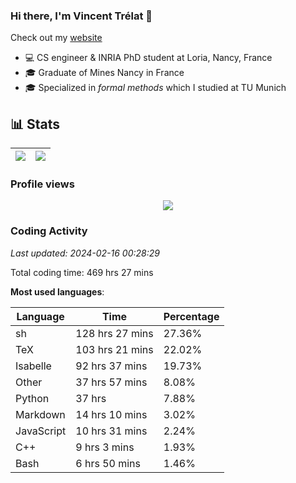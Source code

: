 ### Hi there, I'm Vincent Trélat 👋

Check out my [website](https://vtrelat.github.io)

-   💻 CS engineer & INRIA PhD student at Loria, Nancy, France
-   🎓 Graduate of Mines Nancy in France
-   🎓 Specialized in _formal methods_ which I studied at TU Munich

## 📊 **Stats**

| <img align="center" src="https://readme-stats.clckblog.space/api?username=VTrelat&show_icons=true&include_all_commits=true&theme=tokyonight&hide_border=true" /> | <img align="center" src="https://readme-stats.clckblog.space/api/top-langs/?username=VTrelat&layout=compact&theme=tokyonight&hide_border=true" /> |
| ---------------------------------------------------------------------------------------------------------------------------------------------------------------- | ------------------------------------------------------------------------------------------------------------------------------------------------- |

### Profile views

<p align="center">
 <img src="https://profile-counter.glitch.me/VTrelat/count.svg" />
</p>

<!--automations-->
### Coding Activity
_Last updated: 2024-02-16 00:28:29_

Total coding time: 469 hrs 27 mins

**Most used languages**:

| Language | Time | Percentage |
| ------------- | ------------- | ------------- |
| sh | 128 hrs 27 mins | 27.36% |
| TeX | 103 hrs 21 mins | 22.02% |
| Isabelle | 92 hrs 37 mins | 19.73% |
| Other | 37 hrs 57 mins | 8.08% |
| Python | 37 hrs | 7.88% |
| Markdown | 14 hrs 10 mins | 3.02% |
| JavaScript | 10 hrs 31 mins | 2.24% |
| C++ | 9 hrs 3 mins | 1.93% |
| Bash | 6 hrs 50 mins | 1.46% |

